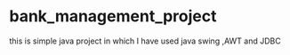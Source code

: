 # bank_management_project
this is simple java project in which I have used java swing ,AWT and JDBC 
